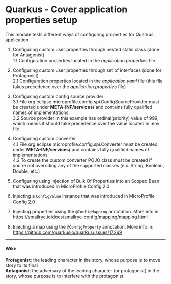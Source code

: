# Quarkus - Cover application properties setup
This module tests different ways of configuring properties for Quarkus application

1. Configuring custom user properties through nested static class (done for Antagonist)  
1.1 Configuration properties located in the *application.properties* file

2. Configuring custom user properties through set of interfaces (done for Protagonist)  
2.1 Configuration properties located in the *application.yaml* file (this file takes precedence over the
*application.properties* file)

3. Configuring custom config source provider  
3.1 File org.eclipse.microprofile.config.spi.ConfigSourceProvider must be created under **META-INF/services/**
    and contains fully qualified names of implementations  
3.2 Source provider in this example has ordinal(priority) value of 999, which means it should take precedence over the
value located in .env file.

4. Configuring custom converter  
4.1 File org.eclipse.microprofile.config.spi.Converter must be created under **META-INF/services/**
and contains fully qualified names of implementations  
4.2 To create the custom converter POJO class must be created if you're not overriding any of the
supported classes (e.x. String, Boolean, Double, etc.)

5. Configuring using injection of Bulk Of Properties into an Scoped Bean that was introduced in MicroProfile Config 2.0

6. Injecting a `ConfigValue` instance that was introduced in MicroProfile Config 2.0

7. Injecting properties using the `@ConfigMapping` annotation. More info in: https://smallrye.io/docs/smallrye-config/mapping/mapping.html

8. Injecting a map using the `@ConfigProperty` annotation. More info in: https://github.com/quarkusio/quarkus/issues/17269

___
#### Wiki:
**Protagonist**: the leading character in the story, whose purpose is to move story to its final  
**Antagonist**: the adversary of the leading character (or protagonist) in the story, whose purpose is to
interfere with the protagonist